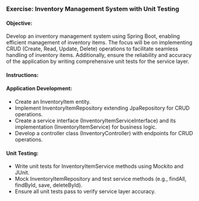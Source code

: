 ### Exercise: Inventory Management System with Unit Testing

#### Objective:

Develop an inventory management system using Spring Boot, enabling efficient management of inventory items. The focus will be on implementing CRUD (Create, Read, Update, Delete) operations to facilitate seamless handling of inventory items. Additionally, ensure the reliability and accuracy of the application by writing comprehensive unit tests for the service layer.

#### Instructions:

#### Application Development:
-	Create an InventoryItem entity.
-	Implement InventoryItemRepository extending JpaRepository for CRUD operations.
-	Create a service interface (InventoryItemServiceInterface) and its implementation (InventoryItemService) for business logic.
-	Develop a controller class (InventoryController) with endpoints for CRUD operations.
#### Unit Testing:
-	Write unit tests for InventoryItemService methods using Mockito and JUnit.
-	Mock InventoryItemRepository and test service methods (e.g., findAll, findById, save, deleteById).
-	Ensure all unit tests pass to verify service layer accuracy.
